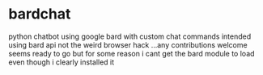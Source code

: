 # bardchat
python chatbot using google bard with custom chat commands intended using bard api not the weird browser hack ...any contributions welcome seems ready to go but for some reason i cant get the bard module to load even though i clearly installed it
